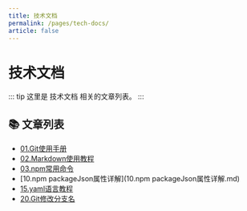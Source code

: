 ```yaml
---
title: 技术文档
permalink: /pages/tech-docs/
article: false
---
```


# 技术文档

::: tip
这里是 技术文档 相关的文章列表。
:::

## 📚 文章列表

- [01.Git使用手册](01.Git使用手册.md)
- [02.Markdown使用教程](02.Markdown使用教程.md)
- [03.npm常用命令](03.npm常用命令.md)
- [10.npm packageJson属性详解](10.npm packageJson属性详解.md)
- [15.yaml语言教程](15.yaml语言教程.md)
- [20.Git修改分支名](20.Git修改分支名.md)
